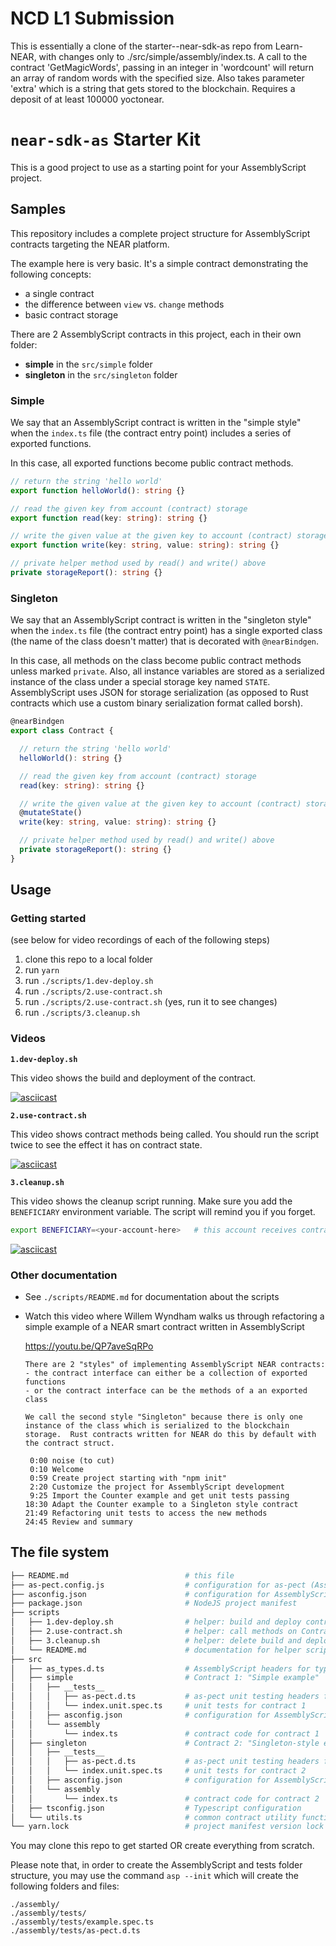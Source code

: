 # NCD L1 Submission

This is essentially a clone of the starter--near-sdk-as repo from Learn-NEAR, with changes only to ./src/simple/assembly/index.ts. A call to the contract 'GetMagicWords', passing in an integer in 'wordcount' will return an array of random words with the specified size. Also takes parameter 'extra' which is a string that gets stored to the blockchain. Requires a deposit of at least 100000 yoctonear.

# `near-sdk-as` Starter Kit

This is a good project to use as a starting point for your AssemblyScript project.

## Samples

This repository includes a complete project structure for AssemblyScript contracts targeting the NEAR platform.

The example here is very basic.  It's a simple contract demonstrating the following concepts:
- a single contract
- the difference between `view` vs. `change` methods
- basic contract storage

There are 2 AssemblyScript contracts in this project, each in their own folder:

- **simple** in the `src/simple` folder
- **singleton** in the `src/singleton` folder

### Simple

We say that an AssemblyScript contract is written in the "simple style" when the `index.ts` file (the contract entry point) includes a series of exported functions.

In this case, all exported functions become public contract methods.

```ts
// return the string 'hello world'
export function helloWorld(): string {}

// read the given key from account (contract) storage
export function read(key: string): string {}

// write the given value at the given key to account (contract) storage
export function write(key: string, value: string): string {}

// private helper method used by read() and write() above
private storageReport(): string {}
```

### Singleton

We say that an AssemblyScript contract is written in the "singleton style" when the `index.ts` file (the contract entry point) has a single exported class (the name of the class doesn't matter) that is decorated with `@nearBindgen`.

In this case, all methods on the class become public contract methods unless marked `private`.  Also, all instance variables are stored as a serialized instance of the class under a special storage key named `STATE`.  AssemblyScript uses JSON for storage serialization (as opposed to Rust contracts which use a custom binary serialization format called borsh).

```ts
@nearBindgen
export class Contract {

  // return the string 'hello world'
  helloWorld(): string {}

  // read the given key from account (contract) storage
  read(key: string): string {}

  // write the given value at the given key to account (contract) storage
  @mutateState()
  write(key: string, value: string): string {}

  // private helper method used by read() and write() above
  private storageReport(): string {}
}
```


## Usage

### Getting started

(see below for video recordings of each of the following steps)

1. clone this repo to a local folder
2. run `yarn`
3. run `./scripts/1.dev-deploy.sh`
3. run `./scripts/2.use-contract.sh`
4. run `./scripts/2.use-contract.sh` (yes, run it to see changes)
5. run `./scripts/3.cleanup.sh`

### Videos

**`1.dev-deploy.sh`**

This video shows the build and deployment of the contract.

[![asciicast](https://asciinema.org/a/409575.svg)](https://asciinema.org/a/409575)

**`2.use-contract.sh`**

This video shows contract methods being called.  You should run the script twice to see the effect it has on contract state.

[![asciicast](https://asciinema.org/a/409577.svg)](https://asciinema.org/a/409577)

**`3.cleanup.sh`**

This video shows the cleanup script running.  Make sure you add the `BENEFICIARY` environment variable. The script will remind you if you forget.

```sh
export BENEFICIARY=<your-account-here>   # this account receives contract account balance
```

[![asciicast](https://asciinema.org/a/409580.svg)](https://asciinema.org/a/409580)

### Other documentation

- See `./scripts/README.md` for documentation about the scripts
- Watch this video where Willem Wyndham walks us through refactoring a simple example of a NEAR smart contract written in AssemblyScript

  https://youtu.be/QP7aveSqRPo

  ```
  There are 2 "styles" of implementing AssemblyScript NEAR contracts:
  - the contract interface can either be a collection of exported functions
  - or the contract interface can be the methods of a an exported class

  We call the second style "Singleton" because there is only one instance of the class which is serialized to the blockchain storage.  Rust contracts written for NEAR do this by default with the contract struct.

   0:00 noise (to cut)
   0:10 Welcome
   0:59 Create project starting with "npm init"
   2:20 Customize the project for AssemblyScript development
   9:25 Import the Counter example and get unit tests passing
  18:30 Adapt the Counter example to a Singleton style contract
  21:49 Refactoring unit tests to access the new methods
  24:45 Review and summary
  ```

## The file system

```sh
├── README.md                          # this file
├── as-pect.config.js                  # configuration for as-pect (AssemblyScript unit testing)
├── asconfig.json                      # configuration for AssemblyScript compiler (supports multiple contracts)
├── package.json                       # NodeJS project manifest
├── scripts
│   ├── 1.dev-deploy.sh                # helper: build and deploy contracts
│   ├── 2.use-contract.sh              # helper: call methods on ContractPromise
│   ├── 3.cleanup.sh                   # helper: delete build and deploy artifacts
│   └── README.md                      # documentation for helper scripts
├── src
│   ├── as_types.d.ts                  # AssemblyScript headers for type hints
│   ├── simple                         # Contract 1: "Simple example"
│   │   ├── __tests__
│   │   │   ├── as-pect.d.ts           # as-pect unit testing headers for type hints
│   │   │   └── index.unit.spec.ts     # unit tests for contract 1
│   │   ├── asconfig.json              # configuration for AssemblyScript compiler (one per contract)
│   │   └── assembly
│   │       └── index.ts               # contract code for contract 1
│   ├── singleton                      # Contract 2: "Singleton-style example"
│   │   ├── __tests__
│   │   │   ├── as-pect.d.ts           # as-pect unit testing headers for type hints
│   │   │   └── index.unit.spec.ts     # unit tests for contract 2
│   │   ├── asconfig.json              # configuration for AssemblyScript compiler (one per contract)
│   │   └── assembly
│   │       └── index.ts               # contract code for contract 2
│   ├── tsconfig.json                  # Typescript configuration
│   └── utils.ts                       # common contract utility functions
└── yarn.lock                          # project manifest version lock
```

You may clone this repo to get started OR create everything from scratch.

Please note that, in order to create the AssemblyScript and tests folder structure, you may use the command `asp --init` which will create the following folders and files:

```
./assembly/
./assembly/tests/
./assembly/tests/example.spec.ts
./assembly/tests/as-pect.d.ts
```
